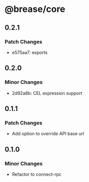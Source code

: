 # @brease/core

## 0.2.1

### Patch Changes

- e575aa7: exports

## 0.2.0

### Minor Changes

- 2d92a8b: CEL expression support

## 0.1.1

### Patch Changes

- Add option to override API base url

## 0.1.0

### Minor Changes

- Refactor to connect-rpc

